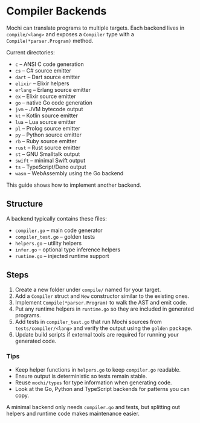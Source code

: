 # Compiler Backends

Mochi can translate programs to multiple targets. Each backend lives in `compile/<lang>` and exposes a `Compiler` type with a `Compile(*parser.Program)` method.

Current directories:

- `c`       – ANSI C code generation
- `cs`      – C# source emitter
- `dart`    – Dart source emitter
- `elixir`  – Elixir helpers
- `erlang`  – Erlang source emitter
- `ex`      – Elixir source emitter
- `go`      – native Go code generation
- `jvm`     – JVM bytecode output
- `kt`      – Kotlin source emitter
- `lua`     – Lua source emitter
- `pl`      – Prolog source emitter
- `py`      – Python source emitter
- `rb`      – Ruby source emitter
- `rust`    – Rust source emitter
- `st`      – GNU Smalltalk output
- `swift`   – minimal Swift output
- `ts`      – TypeScript/Deno output
- `wasm`    – WebAssembly using the Go backend

This guide shows how to implement another backend.

## Structure

A backend typically contains these files:

- `compiler.go` – main code generator
- `compiler_test.go` – golden tests
- `helpers.go` – utility helpers
- `infer.go` – optional type inference helpers
- `runtime.go` – injected runtime support

## Steps

1. Create a new folder under `compile/` named for your target.
2. Add a `Compiler` struct and `New` constructor similar to the existing ones.
3. Implement `Compile(*parser.Program)` to walk the AST and emit code.
4. Put any runtime helpers in `runtime.go` so they are included in generated programs.
5. Add tests in `compiler_test.go` that run Mochi sources from `tests/compiler/<lang>` and verify the output using the `golden` package.
6. Update build scripts if external tools are required for running your generated code.

### Tips

- Keep helper functions in `helpers.go` to keep `compiler.go` readable.
- Ensure output is deterministic so tests remain stable.
- Reuse `mochi/types` for type information when generating code.
- Look at the Go, Python and TypeScript backends for patterns you can copy.

A minimal backend only needs `compiler.go` and tests, but splitting out helpers and runtime code makes maintenance easier.
